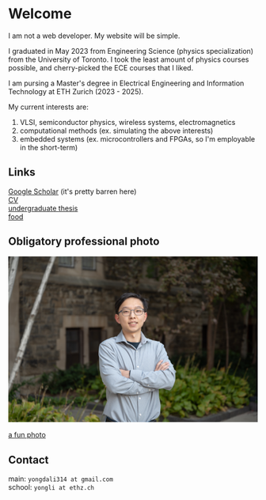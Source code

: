 # Welcome
I am not a web developer. My website will be simple. 

I graduated in May 2023 from Engineering Science (physics specialization) from the University of Toronto. I took the least amount of physics courses possible, and cherry-picked the ECE courses that I liked.

I am pursing a Master's degree in Electrical Engineering and Information Technology at ETH Zurich (2023 - 2025).

My current interests are:
1. VLSI, semiconductor physics, wireless systems, electromagnetics
2. computational methods (ex. simulating the above interests)
3. embedded systems (ex. microcontrollers and FPGAs, so I'm employable in the short-term)

## Links
[Google Scholar](https://scholar.google.com/citations?hl=en&user=0ZKenDkAAAAJ) (it's pretty barren here) \
[CV](files/cv_liyongda.pdf) \
[undergraduate thesis](files/liyongda_final_thesis_report.pdf) \
[food](https://photos.app.goo.gl/CGwjosAJovxjep1J6)

## Obligatory professional photo

![a professional photo](images/liyongda.jpg)

[a fun photo](images/toronto.jpg)

## Contact
main: `yongdali314 at gmail.com` \
school: `yongli at ethz.ch`
